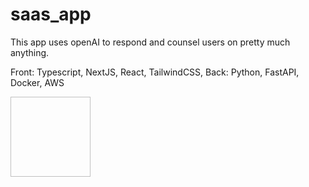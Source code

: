 # saas_app
This app uses openAI to respond and counsel users on pretty much anything.  

Front: Typescript, NextJS, React, TailwindCSS,
Back: Python, FastAPI, Docker, AWS

<img scr="img/aiapp.png" width=128 height=128>
 
